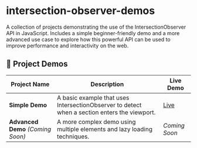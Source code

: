 # intersection-observer-demos
A collection of projects demonstrating the use of the IntersectionObserver API in JavaScript. Includes a simple beginner-friendly demo and a more advanced use case to explore how this powerful API can be used to improve performance and interactivity on the web.

## 📂 Project Demos

| Project Name         | Description                                                     | Live Demo               |
|----------------------|-----------------------------------------------------------------|--------------------------|
| **Simple Demo**      | A basic example that uses IntersectionObserver to detect when a section enters the viewport. | [Live](https://github.com/Obada-barakat/intersection-observer-demos/Simple-demo)|
| **Advanced Demo** *(Coming Soon)* | A more complex demo using multiple elements and lazy loading techniques. | *Coming Soon*            |
